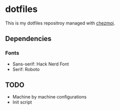 # dotfiles

This is my dotfiles repositroy managed with [chezmoi](https://github.com/twpayne/chezmoi).

## Dependencies

### Fonts

- Sans-serif: Hack Nerd Font
- Serif: Roboto

## TODO

- Machine by machine configurations
- Init script

